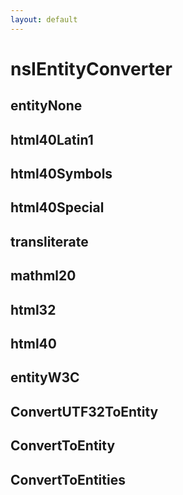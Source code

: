```yaml
---
layout: default
---
```


# nsIEntityConverter #

## entityNone ##

## html40Latin1 ##

## html40Symbols ##

## html40Special ##

## transliterate ##

## mathml20 ##

## html32 ##

## html40 ##

## entityW3C ##

## ConvertUTF32ToEntity ##

## ConvertToEntity ##

## ConvertToEntities ##
